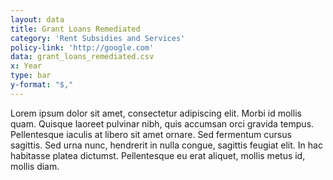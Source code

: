 ```yaml
---
layout: data
title: Grant Loans Remediated
category: 'Rent Subsidies and Services'
policy-link: 'http://google.com'
data: grant_loans_remediated.csv
x: Year
type: bar
y-format: "$,"
---
```


Lorem ipsum dolor sit amet, consectetur adipiscing elit. Morbi id mollis quam. Quisque laoreet pulvinar nibh, quis accumsan orci gravida tempus. Pellentesque iaculis at libero sit amet ornare. Sed fermentum cursus sagittis. Sed urna nunc, hendrerit in nulla congue, sagittis feugiat elit. In hac habitasse platea dictumst. Pellentesque eu erat aliquet, mollis metus id, mollis diam.